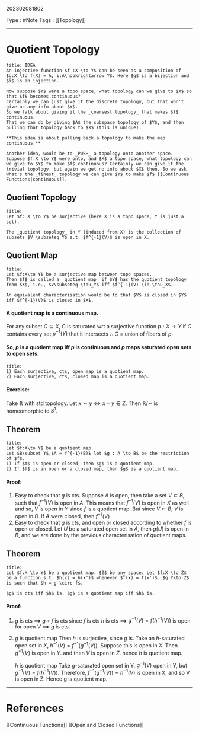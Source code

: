 202302081802

Type : #Note
Tags : [[Topology]]

---
# Quotient Topology
```ad-info
title: IDEA
An injective function $f :X \to Y$ can be seen as a composition of $g:X \to f(X) = A, i:A\hookrightarrow Y$. Here $g$ is a bijection and $i$ is an injection. 

Now suppose $Y$ were a topo space, what topology can we give to $X$ so that $f$ becomes continuous?
Certainly we can just give it the discrete topology, but that won't give us any info about $Y$. 
So we talk about giving it the _coarsest topology_ that makes $f$ continuous. 
That we can do by giving $A$ the subspace topology of $Y$, and then pulling that topology back to $X$ (this is unique). 

**This idea is about pulling back a topology to make the map continuous.**

Another idea, would be to _PUSH_ a topology onto another space. Suppose $f:X \to Y$ were onto, and $X$ a topo space, what topology can we give to $Y$ to make $f$ continuous? Certainly we can give it the trivial topology  but again we get no info about $X$ then. So we ask what's the _finest_ topology we can give $Y$ to make $f$ [[Continuous Functions|continuous]].
```

## Quotient Topology

```ad-note
title: 
Let $f: X \to Y$ be surjective (here X is a topo space, Y is just a set). 

The _quotient topology_ in Y (induced from X) is the collection of subsets $V \subseteq Y$ s.t. $f^{-1}(V)$ is open in X.
```

## Quotient Map

```ad-note
title:
Let $f:X\to Y$ be a surjective map between topo spaces.
Then $f$ is called a _quotient map_ if $Y$ has the quotient topology from $X$, i.e., $V\subseteq \tau_Y$ iff $f^{-1}(V) \in \tau_X$.

An equivalent characterisation would be to that $V$ is closed in $Y$ iff $f^{-1}(V)$ is closed in $X$.
```

#### A quotient map is a continuous map.
For any subset $C \subseteq X$, C is saturated wrt a surjective function $p : X\to Y$ if $C$ contains every set $p^{-1}(Y)$ that it intersects 
$\therefore$ $C$ = union of fibers of $p$.

#### So, $p$ is a quotient map iff $p$ is continuous and $p$ maps saturated open sets to open sets.

```ad-info
title:
1) Each surjective, cts, open map is a quotient map.
2) Each surjective, cts, closed map is a quotient map.
```

#### Exercise:
Take $\mathbb{R}$ with std topology.
Let $x \sim y \iff x-y \in \mathbb{Z}$.
Then $\mathbb{R}/\sim$ is homeomorphic to $S^1$.

## Theorem
```ad-note
title:
Let $f:X\to Y$ be a quotient map.
Let $B\subset Y$,$A = f^{-1}(B)$ let $g : A \to B$ be the restriction of $f$.
1) If $A$ is open or closed, then $g$ is a quotient map.
2) If $f$ is an open or a closed map, then $g$ is a quotient map.
```
#### Proof:
1) Easy to check that $g$ is cts.
   Suppose $A$ is open, then take a set $V \subset B$, such that $f^{-1}(V)$ is open in $A$. This means that $f^{-1}(V)$ is open in $X$ as well and so, $V$ is open in $Y$ since $f$ is a quotient map. But since $V\subset B$, $V$ is open in $B$. 
   If $A$ were closed, then $f^{-1}(V)$ 
3) Easy to check that $g$ is cts, and open or closed according to whether $f$ is open or closed. Let $U$ be a saturated open set in $A$, then $g(U)$ is open in $B$, and we are done by the previous characterisation of quotient maps.

## Theorem
```ad-note
title: 
Let $f:X \to Y$ be a quotient map. $Z$ be any space. Let $f:X \to Z$ be a function s.t. $h(x) = h(x')$ whenever $f(x) = f(x')$. $g:Y\to Z$ is such that $h = g \circ f$. 

$g$ is cts iff $h$ is. $g$ is a quotient map iff $h$ is.
```
#### Proof:
1) $g$ is cts $\implies$ $g \circ f$ is cts since $f$ is cts
   $h$ is cts $\implies$ $g^{-1}(V) = f(h^{-1}(V))$ is open for open $V \implies g$ is cts.
2) $g$ is quotient map 
   Then $h$ is surjective, since $g$ is.
   Take an $h$-saturated open set in $X$, $h^{-1}(V) = f^{-1}(g^{-1}(V))$. Suppose this is open in $X$. Then $g^{-1}(V)$ is open in $Y$. and then $V$ is open in $Z$. hence $h$ is quotient map.
   
   $h$ is quotient map
   Take g-saturated open set in Y, $g^{-1}(V)$ open in Y, but $g^{-1}(V) = f(h^{-1}(V))$. Therefore, $f^{-1}(g^{-1}(V)) = h^{-1}(V)$ is open in X, and so V is open in Z. Hence g is quotient map.

---
# References
[[Continuous Functions]]
[[Open and Closed Functions]]
